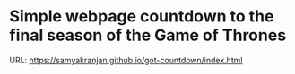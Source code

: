 # Simple webpage countdown to the final season of the Game of Thrones

URL: https://samyakranjan.github.io/got-countdown/index.html
